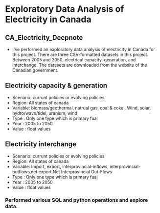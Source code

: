 # Exploratory Data Analysis of Electricity in Canada

## CA_Electricity_Deepnote
- I've performed an exploratory data analysis of electricity in Canada for this project. There are three CSV-formatted datasets in this project. Between 2005 and 2050, electrical capacity, generation, and interchange. The datasets are downloaded from the website of the Canadian government.

## Electricity capacity & generation  
- Scenario: currunt policies or evolving policies
- Region: All states of canada
- Variable: biomass/geothermal, natrual gas, coal & coke , Wind, solar, hydro/wave/tidel, uranium, wind
- Type : Only one type which is primary fual
- Year : 2005 to 2050
- Value : float values

## Electricity interchange 
- Scenario: currunt policies or evolving policies
- Region: All states of canada
- Variable: Import, export, interprovincial-inflows, interprovincial-outflows,net export,Net Interprovincial Out-Flows 
- Type : Only one type which is primary fual
- Year : 2005 to 2050
- Value : float values

### Performed various SQL and python operations and explore data.



